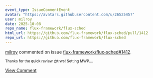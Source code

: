 ```yaml
---
event_type: IssueCommentEvent
avatar: "https://avatars.githubusercontent.com/u/2652545?"
user: milroy
date: 2025-10-08
repo_name: flux-framework/flux-sched
html_url: https://github.com/flux-framework/flux-sched/pull/1412
repo_url: https://github.com/flux-framework/flux-sched
---
```


<a href='https://github.com/milroy' target='_blank'>milroy</a> commented on issue <a href='https://github.com/flux-framework/flux-sched/pull/1412' target='_blank'>flux-framework/flux-sched#1412</a>.

<small>Thanks for the quick review @trws! Setting MWP....</small>

<a href='https://github.com/flux-framework/flux-sched/pull/1412' target='_blank'>View Comment</a>